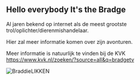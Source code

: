 ## Hello everybody It's the Bradge 

Al jaren bekend op internet als de meest grootste trol/oplichter/dierenmishandelaar. 

Hier zal meer informatie komen over zijn avonturen. 

Meer informatie is natuurlijk te vinden bij de KVK
https://www.kvk.nl/zoeken/?source=all&q=bradgetv

![BraddieLIKKEN](https://user-images.githubusercontent.com/99019452/152600522-0f294eea-e46f-4d3a-be74-1474ee0da17f.gif)
